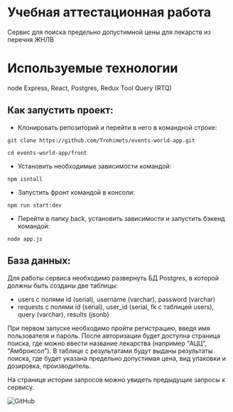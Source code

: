 # Учебная аттестационная работа
Сервис для поиска предельно допустимной цены для лекарств из перечня ЖНЛВ

# Используемые технологии

node Express, React, Postgres, Redux Tool Query (RTQ)

## Как запустить проект:
- Клонировать репозиторий и перейти в него в командной строке:
```
git clone https://github.com/Trohimets/events-world-app.git
```
```
cd events-world-app/front
```
- Установить необходимые зависимости командой:
```
npm isntall
```

- Запустить фронт командой в консоли:
```
npm run start:dev
```
- Перейти в папку back, установить зависимости и запустить бэкенд командой:
```
node app.js
```

## База данных:
Для работы сервиса необходимо развернуть БД Postgres, в которой должны быть созданы две таблицы: 
- users с полями id (serial), username (varchar), password (varchar)
- requests с полями id (serial), user_id (serial, fk с таблицей users), query (varchar), results (jsonb)

При первом запуске необходимо пройти регистрацию, введя имя пользователя и пароль. После авторизации будет доступна страница поиска, где можно ввести название лекарства (например "АЦЦ", "Амброксол"). В таблице с результатами будут выданы результаты поиска, где будет указана предельно допустимая цена, вид упаковки и дозировка, производитель.

На странице истории запросов можно увидеть предыдущие запросы к сервису.

![GitHub](https://img.shields.io/badge/github-%23121011.svg?style=for-the-badge&logo=github&logoColor=white)
